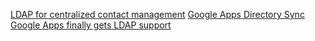 
[LDAP for centralized contact management](http://blog.edseek.com/archives/2008/11/16/ldap-for-centralized-contact-management/)
[Google Apps Directory Sync](https://support.google.com/a/answer/106368?hl=en)
[Google Apps finally gets LDAP support](http://www.networkworld.com/article/2235548/opensource-subnet/google-apps-finally-gets-ldap-support.html)
[]()
[]()

